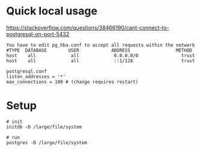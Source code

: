 
# Quick local usage

https://stackoverflow.com/questions/38466190/cant-connect-to-postgresql-on-port-5432


    You have to edit pg_hba.conf to accept all requests within the network
    #TYPE  DATABASE        USER            ADDRESS                 METHOD
    host    all             all             0.0.0.0/0                trust
    host    all             all             ::1/128                  trust

    postgresql.conf
    listen_addresses = '*'
    max_connections = 100 # (change requires restart)


# Setup

    # init
    initdb -D /large/file/system

    # run
    postgres -D /large/file/system
